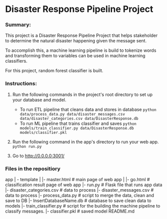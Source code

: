 # Disaster Response Pipeline Project

### Summary:
This project is a Disaster Response Pipeline Project that helps stakeholder to determine the natural disaster happening given the message sent.

To accomplish this, a machine learning pipeline is build to tokenize words and transforming them to variables can be used in machine learning classifiers.

For this project, random forest classifier is built.

### Instructions:
1. Run the following commands in the project's root directory to set up your database and model.

    - To run ETL pipeline that cleans data and stores in database
        `python data/process_data.py data/disaster_messages.csv data/disaster_categories.csv data/DisasterResponse.db`
    - To run ML pipeline that trains classifier and saves
        `python models/train_classifier.py data/DisasterResponse.db models/classifier.pkl`

2. Run the following command in the app's directory to run your web app.
    `python run.py`

3. Go to http://0.0.0.0:3001/

### Files in the repositiory

app
| - template
| |- master.html # main page of web app
| |- go.html # classification result page of web app
|- run.py # Flask file that runs app
data
|- disaster_categories.csv # data to process
|- disaster_messages.csv # data to process
|- process_data.py # script to merge the data, clean and save to DB
|- InsertDatabaseName.db # database to save clean data to
models
|- train_classifier.py # script for the building the machine pipeline to classify messages.
|- classifier.pkl # saved model
README.md

